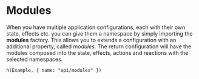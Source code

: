 # Modules

When you have multiple application configurations, each with their own state, effects etc. you can give them a namespace by simply importing the **modules** factory. This allows you to extends a configuration with an additional property, called *modules*. The return configuration will have the modules composed into the state, effects, actions and reactions with the selected namespaces.


```marksy
h(Example, { name: "api/modules" })
```
